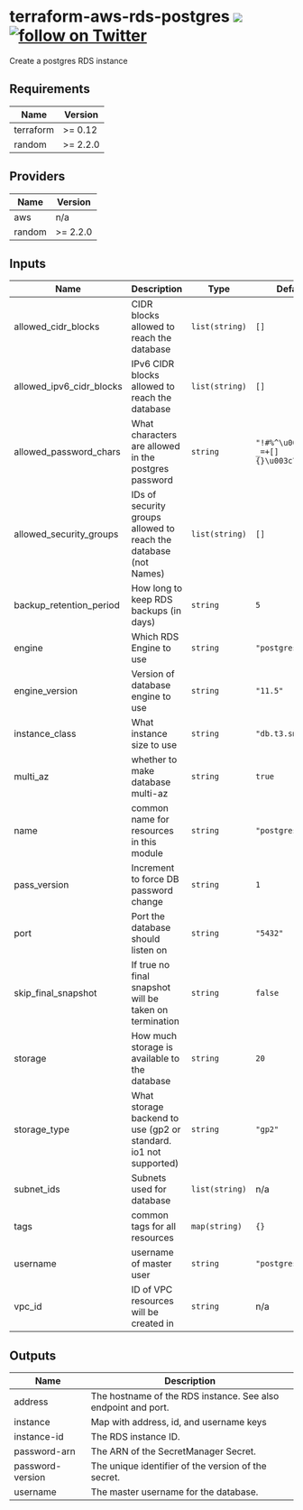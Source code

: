 # terraform-aws-rds-postgres  [![](https://github.com/rhythmictech/terraform-aws-rds-postgres/workflows/pre-commit-check/badge.svg)](https://github.com/rhythmictech/terraform-aws-rds-postgres/actions) <a href="https://twitter.com/intent/follow?screen_name=RhythmicTech"><img src="https://img.shields.io/twitter/follow/RhythmicTech?style=social&logo=RhythmicTech" alt="follow on Twitter"></a>
Create a postgres RDS instance

<!-- BEGINNING OF PRE-COMMIT-TERRAFORM DOCS HOOK -->
## Requirements

| Name | Version |
|------|---------|
| terraform | >= 0.12 |
| random | >= 2.2.0 |

## Providers

| Name | Version |
|------|---------|
| aws | n/a |
| random | >= 2.2.0 |

## Inputs

| Name | Description | Type | Default | Required |
|------|-------------|------|---------|:--------:|
| allowed\_cidr\_blocks | CIDR blocks allowed to reach the database | `list(string)` | `[]` | no |
| allowed\_ipv6\_cidr\_blocks | IPv6 CIDR blocks allowed to reach the database | `list(string)` | `[]` | no |
| allowed\_password\_chars | What characters are allowed in the postgres password | `string` | `"!#%^\u0026*()-_=+[]{}\u003c\u003e?"` | no |
| allowed\_security\_groups | IDs of security groups allowed to reach the database (not Names) | `list(string)` | `[]` | no |
| backup\_retention\_period | How long to keep RDS backups (in days) | `string` | `5` | no |
| engine | Which RDS Engine to use | `string` | `"postgres"` | no |
| engine\_version | Version of database engine to use | `string` | `"11.5"` | no |
| instance\_class | What instance size to use | `string` | `"db.t3.small"` | no |
| multi\_az | whether to make database multi-az | `string` | `true` | no |
| name | common name for resources in this module | `string` | `"postgres-rds"` | no |
| pass\_version | Increment to force DB password change | `string` | `1` | no |
| port | Port the database should listen on | `string` | `"5432"` | no |
| skip\_final\_snapshot | If true no final snapshot will be taken on termination | `string` | `false` | no |
| storage | How much storage is available to the database | `string` | `20` | no |
| storage\_type | What storage backend to use (gp2 or standard. io1 not supported) | `string` | `"gp2"` | no |
| subnet\_ids | Subnets used for database | `list(string)` | n/a | yes |
| tags | common tags for all resources | `map(string)` | `{}` | no |
| username | username of master user | `string` | `"postgres_user"` | no |
| vpc\_id | ID of VPC resources will be created in | `string` | n/a | yes |

## Outputs

| Name | Description |
|------|-------------|
| address | The hostname of the RDS instance. See also endpoint and port. |
| instance | Map with address, id, and username keys |
| instance-id | The RDS instance ID. |
| password-arn | The ARN of the SecretManager Secret. |
| password-version | The unique identifier of the version of the secret. |
| username | The master username for the database. |

<!-- END OF PRE-COMMIT-TERRAFORM DOCS HOOK -->
